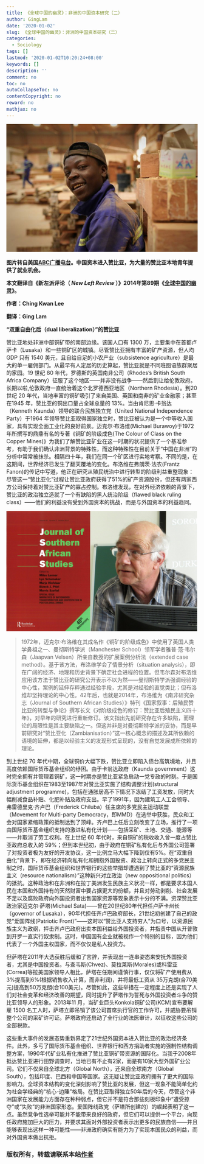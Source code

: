 ```yaml
---
title: 《全球中国的幽灵》：非洲的中国资本研究（二）
author: GingLam
date: '2020-01-02'
slug: 《全球中国的幽灵》：非洲的中国资本研究（二）
categories:
  - Sociology
tags: []
lastmod: '2020-01-02T10:20:24+08:00'
keywords: []
description: ''
comment: no
toc: no
autoCollapseToc: no
contentCopyright: no
reward: no
mathjax: no
---
```

<div align=center><img src="https://raw.githubusercontent.com/GingLam/Storage/master/10484368-3x2-700x467.jpg"></div>
<div align=center>
</div>

**图片转自美国[ABC广播电台](https://www.abc.net.au/news/2018-11-10/the-profit-and-pitfalls-of-china-in-zambia/10452430)。中国资本进入赞比亚，为大量的赞比亚本地青年提供了就业机会。**

**本文翻译自《新左派评论（ *New Left Review* ）》2014年第89期《[全球中国的幽灵](https://newleftreview.org/issues/II89/articles/ching-kwan-lee-the-spectre-of-global-china)》。**

**作者：Ching Kwan Lee**

**翻译：Ging Lam**

**“双重自由化后（dual liberalization）”的赞比亚**

赞比亚地处非洲中部铜矿带的南部边缘。该国人口有 1300 万，主要集中在首都卢萨卡（Lusaka）和一些铜矿区的城镇。尽管赞比亚拥有丰富的矿产资源，但人均 GDP 只有 1540 美元，且自给自足的小农产业（subsistence agriculture）是最大的单一雇佣部门。从最早有人定居的历史算起，赞比亚就是不同班图语族群聚居的家园。19 世纪 80 年代，罗德斯的英国南非公司（Rhodes’s British South Africa Company）征服了这个地区——并非没有战争——然后割让给伦敦政府。长期以啦,伦敦政府一直统治着这个北罗德西亚地区（Northern Rhodesia）。到20 世纪 20 年代，当地丰富的铜矿吸引了来自美国、英国和南非的矿业金融家；甚至在1945 年，赞比亚的铜出口量占全球总量的 13%。当由肯尼思·卡翁达（Kenneth Kaunda）领导的联合民族独立党（United National Independence Party）于1964 年领导赞比亚取得国家独立时，赞比亚被认为是一个中等收入国家，具有实现全面工业化的良好前景。迈克尔·布洛维(Michael Burawoy)于1972年所撰写的鼎鼎有名的专著《铜矿的阶级成色(The Colour of Class on the Copper Mines)》为我们了解赞比亚矿业在这一时期的状况提供了一个基准参考，有助于我们确认非洲背景的特殊性，而这种特殊性在目前关于“中国在非洲”的分析中常常被抹杀。相隔四十年，我们在同一个矿区进行实地考察。不同的是，在这期间，世界经济已发生了翻天覆地的变化。布洛维在弗朗茨·法农(Frantz Fanon)的传记中写道，他正在研究从殖民统治中进行转型的阶级利益重整现象：尽管这一“赞比亚化”过程让赞比亚政府获得了51%的矿产资源股份，但还有两家西方公司保持着对赞比亚矿产的寡占控制。布洛维发现，在对外经济依赖的背景下，赞比亚的政治独立造就了一个有缺陷的黑人统治阶级（flawed black ruling class）——他们的利益没有受到外国资本的挑战，而是与外国资本的利益趋同。

<!--more-->

<div align=center><img src="https://raw.githubusercontent.com/GingLam/Storage/master/%E8%B5%9E%E6%AF%94%E4%BA%9A%E5%8C%96.png"></div>
<div align=center>
</div>

> 1972年，迈克尔·布洛维在其成名作《铜矿的阶级成色》中使用了英国人类学鼻祖之一、曼彻斯特学派（Manchester School）领军学者雅普·范·韦尔森（Jaapvan Velsen）所亲自教授的扩展案例分析法（extended case method）。基于该方法，布洛维学会了情景分析（situation analysis），即在广阔的经济、地理和历史背景下确定社会进程的位置。但韦尔森对布洛维应用该方法于赞比亚的研究公开表示不以为然——曼彻斯特学派强调经验的中心性，案例的延伸存粹通过经验手段，尤其是对经验的直觉类比；但布洛维却坚持理论的中心性。42年后，也就是2014年，布洛维为《南非研究杂志（Journal of Southern African Studies）》特刊《国家叙事：后殖民赞比亚的转型与争论》撰写长文《对阶级成色的修订：赞比亚后殖民主义四十年》，对早年的研究进行重新修订。该文指出先前研究存在许多缺陷，而理论的局限性是其主要缺陷之一。但这并非是对曼彻斯特学派的妥协，而是早前研究对“赞比亚化（Zambianisation）”这一核心概念的描述及其所依赖的语境的延伸，都是以经验主义的发现形式呈现的，没有自觉发展成所依赖的理论。

到上世纪 70 年代中期，全球铜价大幅下跌，赞比亚立即陷入债台高筑境地，并且高度依赖国际货币基金组织的纾困。由于卡翁达政府（Kaunda government）这时完全拥有并管理着铜矿，这一时期亦是赞比亚紧急启动一党专政的时刻。于是国际货币基金组织在1983至1987年对赞比亚实施了结构调整计划(structural adjustment programme)，包括在通胀居高不下情况下冻结了工资发放，同时大幅削减食品补贴、化肥补贴及政府支出。早了1991年，因为建筑工人工会领导、弗雷德里克·齐卢巴（Frederick Chiluba）任主席的多党民主运动联盟（Movement for Multi-party Democracy，即MMD）在选举中获胜，民众和工会对国家紧缩政策的抵制达到了顶峰。齐卢巴上任后立刻改变了立场，推行了一项由国际货币基金组织支持的激进私有化计划——包括采矿、土地、交通、能源等——并取消了劳工权利。在上世纪 60 年代时，来自铜矿的税收收入曾一度占赞比亚政府总收入的 59%；但到本世纪初，由于政府在铜矿私有化后与外国公司签署了对投资者极为友好的开发协议，这一比例立马大幅下降到仅有5%。在“双重自由化”背景下，即在经济转向私有化和拥抱外国投资、政治上转向正式的多党民主制之时，国际货币基金组织和世界银行的这些举措却遭遇到了赞比亚的“资源民族主义（resource nationalism）”这种新兴对立政治（new oppositional politics）的抵抗。这种政治和在非洲和在拉丁美洲发生民族主义状况一样，都是要求本国人民在本国和外国持有的天然财富中要占据更大的份额，并且对劳动剥削、社会发展不足以及腐败政府向外国投资者出售国家资源等现象表示十分的不满。资深赞比亚政治家迈克尔·萨塔(Michael Sata)——曾在20世纪80年代担任卢萨卡州长（governor of Lusaka），90年代担任齐卢巴政府部长，21世纪初创建了自己的政党“爱国阵线(Patriotic Front)”——这时以“赞比亚人支持穷人”为口号，以资源民族主义为政纲，抨击齐卢巴政府出卖本国利益给外国投资者，并指责中国从开普敦到开罗一直实行奴隶制。这时，中国国有企业就被视作一个特别的目标，因为他们代表了一个外国主权国家，而不仅仅是私人投资方。 

但萨塔在2011年大选获胜后缓和了言辞，并表现出一连串姿态来安抚外国投资者，尤其是中国投资者。与查韦斯(Chvez)、莫拉莱斯(Morales)或科雷亚(Correa)等拉美国家领导人相比，萨塔在任期间谨慎行事，仅仅将矿产使用费从3%提高到6%(根据销售收入计算，而非利润)，并将最低工资从 35万克朗(合70美元)提高到50万克朗(合100美元)。尽管如此，这些举措在一定程度上还是实现了人们对社会变革和经济改善的期望，同时提升了萨塔作为誓死与外国投资者斗争的赞比亚领导人的形象。2013年11 月，当矿业巨头Konkola铜矿公司(KCM)宣布要解雇 1500 名工人时，萨塔立即吊销了该公司首席执行官的工作许可，并威胁要吊销整个公司的采矿许可证。萨塔政府还启动了全行业的法医审计，以征收这些公司的全部税款。

这些重大事件的发展态势重新界定了21世纪外国资本进入赞比亚的政治经济条件。此外，多亏了国际货币基金组织、世界银行和西方捐助者实施的强制性结构调整方案，1990年代矿业私有化推进了赞比亚铜矿带资源的国际化。当我于2008年抵达赞比亚进行田野调查时，当地已有不止有2家，而是有10家大型外国矿业公司。它们不仅来自全球北方（Global North），还来自全球南方（Global South），包括印度、巴西和中国等国家。这无疑让赞比亚政府拥有了更大的国际影响力。全球资本结构的变化深刻影响了赞比亚的发展，但这一现象不能简单化约为社会学经典的“核心-边陲”格局。在赞比亚取得独立50年后的今天，尽管这个非洲国家在发展能力方面存在种种弱点，但它并不是符合那些刻板印象中“遭受掠夺”或“失败”的非洲国家形态。爱国阵线政党（萨塔所创建的）的崛起表明了这一点。虽然竞争性选举可能并不能带来良好的政府，但它们可以提供一个平台，向现任政府施加巨大的压力，并要求其面对外部投资者表示出更多的民族自信——并且能够表现出这样一种可能性——非洲政府确实有能力为了实现本国民众的利益，而对外国资本做出抗拒。

### 版权所有，转载请联系本站[作者](mailto:linj83@mail2.sysu.edu.cn)
